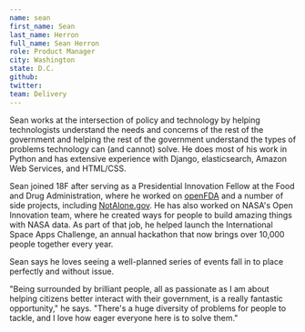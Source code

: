 ```yaml
---
name: sean
first_name: Sean
last_name: Herron
full_name: Sean Herron
role: Product Manager
city: Washington
state: D.C.
github:
twitter:
team: Delivery
---
```


Sean works at the intersection of policy and technology by helping technologists understand the needs and concerns of the rest of the government and helping the rest of the government understand the types of problems technology can (and cannot) solve. He does most of his work in Python and has extensive experience with Django, elasticsearch, Amazon Web Services, and HTML/CSS.

Sean joined 18F after serving as a Presidential Innovation Fellow at the Food and Drug Administration, where he worked on [openFDA](https://open.fda.gov) and a number of side projects, including [NotAlone.gov](https://notalone.gov). He has also worked on NASA's Open Innovation team, where he created ways for people to build amazing things with NASA data. As part of that job, he helped launch the International Space Apps Challenge, an annual hackathon that now brings over 10,000 people together every year.

Sean says he loves seeing a well-planned series of events fall in to place perfectly and without issue. 

"Being surrounded by brilliant people, all as passionate as I am about helping citizens better interact with their government, is a really fantastic opportunity," he says. "There's a huge diversity of problems for people to tackle, and I love how eager everyone here is to solve them."
